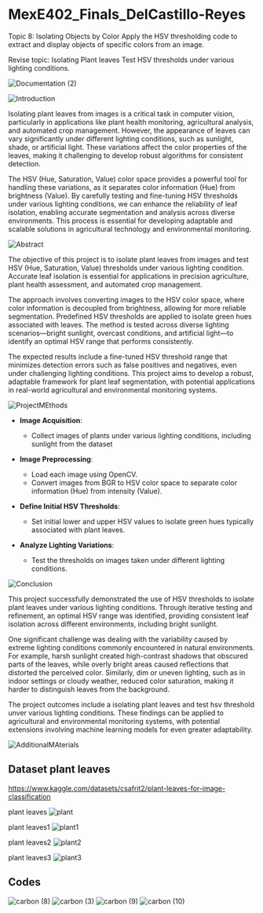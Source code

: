 # MexE402_Finals_DelCastillo-Reyes

Topic 8: Isolating Objects by Color
 Apply the HSV thresholding code to extract and display objects of specific colors from an image.

Revise topic: Isolating Plant leaves 
Test HSV thresholds under various lighting conditions.

![Documentation (2)](https://github.com/user-attachments/assets/18c422bd-d8cb-4436-a60b-0001ff7d4e9a)

![Introduction](https://github.com/user-attachments/assets/affe4841-7b2c-4393-bd4b-bf8e6c336e83)

Isolating plant leaves from images is a critical task in computer vision, particularly in applications like plant health monitoring, agricultural analysis, and automated crop management. However, the appearance of leaves can vary significantly under different lighting conditions, such as sunlight, shade, or artificial light. These variations affect the color properties of the leaves, making it challenging to develop robust algorithms for consistent detection.  

The HSV (Hue, Saturation, Value) color space provides a powerful tool for handling these variations, as it separates color information (Hue) from brightness (Value). By carefully testing and fine-tuning HSV thresholds under various lighting conditions, we can enhance the reliability of leaf isolation, enabling accurate segmentation and analysis across diverse environments. This process is essential for developing adaptable and scalable solutions in agricultural technology and environmental monitoring.  


![Abstract](https://github.com/user-attachments/assets/92b00675-f944-4405-933b-0b7adca11212)

The objective of this project is to isolate plant leaves from images and test HSV (Hue, Saturation, Value) thresholds under various lighting condition. Accurate leaf isolation is essential for applications in precision agriculture, plant health assessment, and automated crop management.

The approach involves converting images to the HSV color space, where color information is decoupled from brightness, allowing for more reliable segmentation. Predefined HSV thresholds are applied to isolate green hues associated with leaves. The method is tested across diverse lighting scenarios—bright sunlight, overcast conditions, and artificial light—to identify an optimal HSV range that performs consistently.

The expected results include a fine-tuned HSV threshold range that minimizes detection errors such as false positives and negatives, even under challenging lighting conditions. This project aims to develop a robust, adaptable framework for plant leaf segmentation, with potential applications in real-world agricultural and environmental monitoring systems.

![ProjectMEthods](https://github.com/user-attachments/assets/683476a6-d26e-4ae3-8255-d0667d26c621)

- **Image Acquisition**:  
  - Collect images of plants under various lighting conditions, including sunlight from the dataset
    
- **Image Preprocessing**:  
  - Load each image using OpenCV.  
  - Convert images from BGR to HSV color space to separate color information (Hue) from intensity (Value).  

- **Define Initial HSV Thresholds**:  
  - Set initial lower and upper HSV values to isolate green hues typically associated with plant leaves.  

- **Analyze Lighting Variations**:  
  - Test the thresholds on images taken under different lighting conditions.


![Conclusion](https://github.com/user-attachments/assets/bf0fab92-82f6-4245-82d8-9f4447538ab3)  

This project successfully demonstrated the use of HSV thresholds to isolate plant leaves under various lighting conditions. Through iterative testing and refinement, an optimal HSV range was identified, providing consistent leaf isolation across different environments, including bright sunlight.  

One significant challenge was dealing with the variability caused by extreme lighting conditions commonly encountered in natural environments. For example, harsh sunlight created high-contrast shadows that obscured parts of the leaves, while overly bright areas caused reflections that distorted the perceived color. Similarly, dim or uneven lighting, such as in indoor settings or cloudy weather, reduced color saturation, making it harder to distinguish leaves from the background.

The project outcomes include a isolating plant leaves and test hsv threshold unver various lighting conditions. These findings can be applied to agricultural and environmental monitoring systems, with potential extensions involving machine learning models for even greater adaptability.

![AdditionalMAterials](https://github.com/user-attachments/assets/76159a34-594e-43f1-a84c-e14cc2625c36)

## Dataset plant leaves

https://www.kaggle.com/datasets/csafrit2/plant-leaves-for-image-classification

plant leaves
![plant](https://github.com/user-attachments/assets/15a9522a-4af5-413c-b78c-e286541351ab)

plant leaves1
![plant1](https://github.com/user-attachments/assets/6b7a8530-42c4-44f9-8ebc-c7c76f8c38fb)

plant leaves2
![plant2](https://github.com/user-attachments/assets/aacb7f2b-11d1-4818-a8c5-d6ce88d1e383)

plant leaves3
![plant3](https://github.com/user-attachments/assets/0a18df51-b56c-480b-ad56-ff15d18a92b6)

## Codes
![carbon (8)](https://github.com/user-attachments/assets/343ed723-3f5d-42d6-8669-784f6e92e1aa)
![carbon (3)](https://github.com/user-attachments/assets/0df84f23-d4e7-4141-b788-5428e33c9072)
![carbon (9)](https://github.com/user-attachments/assets/ea201b47-346a-45db-b4a9-7823dad7ee9e)
![carbon (10)](https://github.com/user-attachments/assets/f3802fab-0640-4d7e-9baf-9d1c8e58887b)









